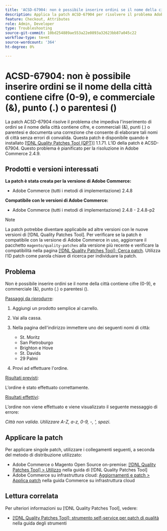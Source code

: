 ```yaml
---
title: 'ACSD-67904: non è possibile inserire ordini se il nome della città contiene cifre (0-9), e commerciale (&), punto (.) o parentesi ()'
description: Applica la patch ACSD-67904 per risolvere il problema Adobe Commerce, se l’estrazione non riesce quando i nomi delle città contengono cifre (0-9), e commerciale (&), punto (.) o parentesi ().
feature: Checkout, Attributes
role: Admin, Developer
type: Troubleshooting
source-git-commit: 10bd254889ae553a22e0893a32623bb87a045c22
workflow-type: tm+mt
source-wordcount: '364'
ht-degree: 0%

---
```



# ACSD-67904: non è possibile inserire ordini se il nome della città contiene cifre (0-9), e commerciale (&amp;), punto (.) o parentesi ()

La patch ACSD-67904 risolve il problema che impediva l&#39;inserimento di ordini se il nome della città contiene cifre, e commerciali (&amp;), punti (.) o parentesi e documenta una correzione che consente di elaborare tali nomi di città senza errori di convalida. Questa patch è disponibile quando è installato [[!DNL Quality Patches Tool (QPT)]](/help/tools/quality-patches-tool/quality-patches-tool-to-self-serve-quality-patches.md) 1.1.71. L’ID della patch è ACSD-67904. Questo problema è pianificato per la risoluzione in Adobe Commerce 2.4.9.

## Prodotti e versioni interessati

**La patch è stata creata per la versione di Adobe Commerce:**

* Adobe Commerce (tutti i metodi di implementazione) 2.4.8

**Compatibile con le versioni di Adobe Commerce:**

* Adobe Commerce (tutti i metodi di implementazione) 2.4.8 - 2.4.8-p2

>[!NOTE]
>
>La patch potrebbe diventare applicabile ad altre versioni con le nuove versioni di [!DNL Quality Patches Tool]. Per verificare se la patch è compatibile con la versione di Adobe Commerce in uso, aggiornare il pacchetto `magento/quality-patches` alla versione più recente e verificare la compatibilità nella pagina [[!DNL Quality Patches Tool]: Cerca patch](https://experienceleague.adobe.com/tools/commerce-quality-patches/index.html?lang=it). Utilizza l’ID patch come parola chiave di ricerca per individuare la patch.

## Problema

Non è possibile inserire ordini se il nome della città contiene cifre (0-9), e commerciale (&amp;), punto (.) o parentesi ().

<u>Passaggi da riprodurre</u>:

1. Aggiungi un prodotto semplice al carrello.
1. Vai alla cassa.
1. Nella pagina dell&#39;indirizzo immettere uno dei seguenti nomi di città:

   * St. Moritz
   * San Pietroburgo
   * Brighton e Hove
   * St. Davids
   * 29 Palmi

1. Provi ad effettuare l&#39;ordine.


<u>Risultati previsti</u>:

L’ordine è stato effettuato correttamente.

<u>Risultati effettivi</u>:

L’ordine non viene effettuato e viene visualizzato il seguente messaggio di errore:

*Città non valida. Utilizzare A-Z, a-z, 0-9, -, &#39;, spazi*.


## Applicare la patch

Per applicare singole patch, utilizzare i collegamenti seguenti, a seconda del metodo di distribuzione utilizzato:

* Adobe Commerce o Magento Open Source on-premise: [[!DNL Quality Patches Tool] > Utilizzo](/help/tools/quality-patches-tool/usage.md) nella guida di [!DNL Quality Patches Tool]
* Adobe Commerce su infrastruttura cloud: [Aggiornamenti e patch > Applica patch](https://experienceleague.adobe.com/docs/commerce-cloud-service/user-guide/develop/upgrade/apply-patches.html?lang=it) nella guida Commerce su infrastruttura cloud

## Lettura correlata

Per ulteriori informazioni su [!DNL Quality Patches Tool], vedere:

* [[!DNL Quality Patches Tool]: strumento self-service per patch di qualità](/help/tools/quality-patches-tool/quality-patches-tool-to-self-serve-quality-patches.md) nella guida degli strumenti
